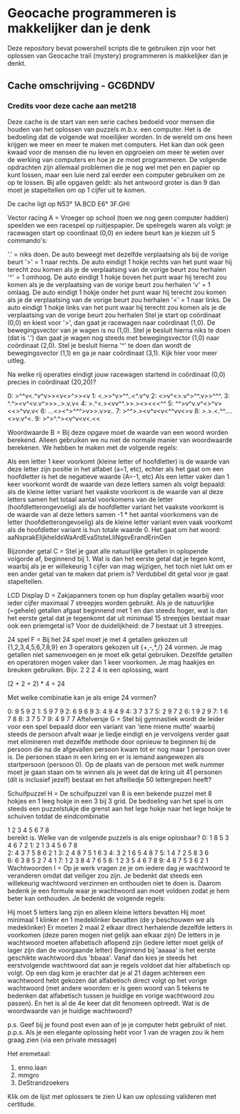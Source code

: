 # Geocache programmeren is makkelijker dan je denk
Deze repository bevat powershell scripts die te gebruiken zijn voor het oplossen van Geocache trail (mystery) programmeren is makkelijker dan je denkt.

## Cache omschrijving - GC6DNDV
### Credits voor deze cache aan met218


Deze cache is de start van een serie caches bedoeld voor mensen die houden van het oplossen van puzzels m.b.v. een computer. Het is de bedoeling dat de volgende wat moeilijker worden.
In de wereld om ons heen krijgen we meer en meer te maken met computers. Het kan dan ook geen kwaad voor de mensen die nu leven en opgroeien om meer te weten over de werking van computers en hoe je ze moet programmeren. De volgende opdrachten zijn allemaal problemen die je nog wel met pen en papier op kunt lossen, maar een luie nerd zal eerder een computer gebruiken om ze op te lossen. Bij alle opgaven geldt: als het antwoord groter is dan 9 dan moet je stapeltellen om op 1 cijfer uit te komen.

De cache ligt op N53° 1A.BCD E6° 3F.GHI

Vector racing
A = Vroeger op school (toen we nog geen computer hadden) speelden we een racespel op ruitjespapier. De spelregels waren als volgt: je racewagen start op coordinaat (0,0) en iedere beurt kan je kiezen uit 5 commando's:

'.' = niks doen. De auto beweegt met dezelfde verplaatsing als bij de vorige beurt
'>' = 1 naar rechts. De auto eindigt 1 hokje rechts van het punt waar hij terecht zou komen als je de verplaatsing van de vorige beurt zou herhalen
'^' = 1 omhoog. De auto eindigt 1 hokje boven het punt waar hij terecht zou komen als je de verplaatsing van de vorige beurt zou herhalen
'v' = 1 omlaag. De auto eindigt 1 hokje onder het punt waar hij terecht zou komen als je de verplaatsing van de vorige beurt zou herhalen
'<' = 1 naar links. De auto eindigt 1 hokje links van het punt waar hij terecht zou komen als je de verplaatsing van de vorige beurt zou herhalen
Stel je start op coördinaat (0,0) en kiest voor '>', dan gaat je racewagen naar coördinaat (1,0). De bewegingsvector van je wagen is nu (1,0). Stel je besluit hierna niks te doen (dat is '.') dan gaat je wagen nog steeds met bewegingsvector (1,0) naar coördinaat (2,0). Stel je besluit hierna '^' te doen dan wordt de bewegingsvector (1,1) en ga je naar coördinaat (3,1). Kijk hier voor meer uitleg.

Na welke rij operaties eindigt jouw racewagen startend in coördinaat (0,0) precies in coördinaat (20,20)?

0: >^^v<.^v^v>><v<>^>><v
1: <.>>^v>^^.<v>.<^.v^v
2: <>v^<>.v^>^^.v>>^^^.
3: ^.^><v^<v.v^>>>..>.v.v<
4: >.^<.><vv^^.>>.><><<<^^
5: ^^>v^v.v^<>^v><<>^vv.v<
6: ...<><^<v>>^^^>v>>.v>v..
7: >^^>.><v^v<v<^^vv<>v
8: >.>.<.^^....<>v.v^<.
9: >^>^.^><v^v<v<vv><.<<
  
Woordwaarde
B = Bij deze opgave moet de waarde van een woord worden berekend. Alleen gebruiken we nu niet de normale manier van woordwaarde berekenen. We hebben te maken met de volgende regels:

Als een letter 1 keer voorkomt (kleine letter of hoofdletter) is de waarde van deze letter zijn positie in het alfabet (a=1, etc), echter als het gaat om een hoofdletter is het de negatieve waarde (A=-1, etc)
Als een letter vaker dan 1 keer voorkomt wordt de waarde van deze letters samen als volgt bepaald:
als de kleine letter variant het vaakste voorkomt is de waarde van al deze letters samen het totaal aantal voorkomens van de letter (hoofdletterongevoelig)
als de hoofdletter variant het vaakste voorkomt is de waarde van al deze letters samen -1 * het aantal voorkomens van de letter (hoofdletterongevoelig)
als de kleine letter variant even vaak voorkomt als de hoofdletter variant is hun totale waarde 0.
Het gaat om het woord: aaNsprakElijkheIdsWaArdEvaStsteLliNgsvErandErinGen

Bijzonder getal
C = Stel je gaat alle natuurlijke getallen in oplopende volgorde af, beginnend bij 1. Wat is dan het eerste getal dat je tegen komt, waarbij als je er willekeurig 1 cijfer van mag wijzigen, het toch niet lukt om er een ander getal van te maken dat priem is? Verdubbel dit getal voor je gaat stapeltellen.

LCD Display
D = Zakjapanners tonen op hun display getallen waarbij voor ieder cijfer maximaal 7 streepjes worden gebruikt. Als je de natuurlijke (=gehele) getallen afgaat beginnend met 1 en dan steeds hoger, wat is dan het eerste getal dat je tegenkomt dat uit minimaal 15 streepjes bestaat maar ook een priemgetal is? Voor de duidelijkheid: de 7 bestaat uit 3 streepjes.

24 spel
F = Bij het 24 spel moet je met 4 getallen gekozen uit {1,2,3,4,5,6,7,8,9} en 3 operators gekozen uit {+,-,*,/} 24 vormen. Je mag getallen niet samenvoegen en je moet elk getal gebruiken. Dezelfde getallen en operatoren mogen vaker dan 1 keer voorkomen. Je mag haakjes en breuken gebruiken. Bijv. 2 2 2 4 is een oplossing, want

(2 + 2 + 2) * 4 = 24

Met welke combinatie kan je als enige 24 vormen?

0: 9 5 9 2
1: 5 9 7 9
2: 6 9 6 9
3: 4 9 4 9
4: 3 7 3 7
5: 2 9 7 2
6: 1 9 2 9
7: 1 6 7 8
8: 3 7 5 7
9: 4 9 7 7
Aftelversje
G = Stel bij gymnastiek wordt de leider voor een spel bepaald door een variant van 'iene miene mutte' waarbij steeds de persoon afvalt waar je liedje eindigt en je vervolgens verder gaat met elimineren met dezelfde methode door opnieuw te beginnen bij de persoon die na de afgevallen persoon kwam tot er nog maar 1 persoon over is. De personen staan in een kring en er is iemand aangewezen als startpersoon (persoon 0). Op de plaats van de persoon met welk nummer moet je gaan staan om te winnen als je weet dat de kring uit 41 personen (dit is inclusief jezelf) bestaat en het aftelliedje 50 lettergrepen heeft?

Schuifpuzzel
H = De schuifpuzzel van 8 is een bekende puzzel met 8 hokjes en 1 leeg hokje in een 3 bij 3 grid. De bedoeling van het spel is om steeds een puzzelstukje die grenst aan het lege hokje naar het lege hokje te schuiven totdat de eindcombinatie

1	2	3
4	5	6
7	8	
bereikt is. Welke van de volgende puzzels is als enige oplosbaar?
0:
1	8	5
3		4
6	7	2
1:
2	1	3
4	5	6
7	8	
2:
4	3
7	5	8
6	2	1
3:
2	4	8
7	5	1
6		3
4:
3	2	1
6	5	4
8	7
5:
1	4	7
2	5	8
3	6	
6:
6	3
8	5	2
7	4	1
7:
1	2	3
8		4
7	6	5
8:
1	2	3
5		4
6	7	8
9:
4	8
7	5	3
6	2	1
Wachtwoorden
I = Op je werk vragen ze je om iedere dag je wachtwoord te veranderen omdat dat veiliger zou zijn. Je bedenkt dat steeds een willekeurig wachtwoord verzinnen en onthouden niet te doen is. Daarom bedenk je een formule waar je wachtwoord aan moet voldoen zodat je hem beter kan onthouden. Je bedenkt de volgende regels:

Hij moet 5 letters lang zijn en alleen kleine letters bevatten
Hij moet minimaal 1 klinker en 1 medeklinker bevatten (de y beschouwen we als medeklinker)
Er moeten 2 maal 2 elkaar direct herhalende dezelfde letters in voorkomen (deze paren mogen niet gelijk aan elkaar zijn)
De letters in je wachtwoord moeten alfabetisch aflopend zijn (iedere letter moet gelijk of lager zijn dan de voorgaande letter)
Beginnend bij 'aaaaa' is het eerste geschikte wachtwoord dus 'bbaaa'. Vanaf dan kies je steeds het eerstvolgende wachtwoord dat aan je regels voldoet dat hier alfabetisch op volgt. Op een dag kom je erachter dat je al 21 dagen achtereen een wachtwoord hebt gekozen dat alfabetisch direct volgt op het vorige wachtwoord (met andere woorden: er is geen woord van 5 tekens te bedenken dat alfabetisch tussen je huidige en vorige wachtwoord zou passen). En het is al de 4e keer dat dit fenomeen optreedt. Wat is de woordwaarde van je huidige wachtwoord?

p.s. Geef bij je found post even aan of je je computer hebt gebruikt of niet.
p.p.s. Als je een elegante oplossing hebt voor 1 van de vragen zou ik hem graag zien (via een private message)

Het eremetaal:
1.	enno.laan
2.	mmgro
3.	DeStrandzoekers

Klik om de lijst met oplossers te zien
U kan uw oplossing valideren met certitude.
